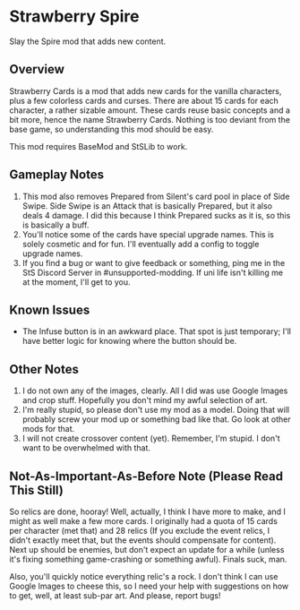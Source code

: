 # Strawberry Spire
Slay the Spire mod that adds new content.

## Overview
Strawberry Cards is a mod that adds new cards for the vanilla characters, plus a few colorless cards and curses. There are about 15 cards for each character, a rather sizable amount. These cards reuse basic concepts and a bit more, hence the name Strawberry Cards. Nothing is too deviant from the base game, so understanding this mod should be easy.

This mod requires BaseMod and StSLib to work.

## Gameplay Notes
1. This mod also removes Prepared from Silent's card pool in place of Side Swipe. Side Swipe is an Attack that is basically Prepared, but it also deals 4 damage. I did this because I think Prepared sucks as it is, so this is basically a buff.
2. You'll notice some of the cards have special upgrade names. This is solely cosmetic and for fun. I'll eventually add a config to toggle upgrade names.
3. If you find a bug or want to give feedback or something, ping me in the StS Discord Server in #unsupported-modding. If uni life isn't killing me at the moment, I'll get to you.

## Known Issues
* The Infuse button is in an awkward place. That spot is just temporary; I'll have better logic for knowing where the button should be.

## Other Notes
1. I do not own any of the images, clearly. All I did was use Google Images and crop stuff. Hopefully you don't mind my awful selection of art.
2. I'm really stupid, so please don't use my mod as a model. Doing that will probably screw your mod up or something bad like that. Go look at other mods for that.
3. I will not create crossover content (yet). Remember, I'm stupid. I don't want to be overwhelmed with that.

## Not-As-Important-As-Before Note (Please Read This Still)
So relics are done, hooray! Well, actually, I think I have more to make, and I might as well make a few more cards. I originally had a quota of 15 cards per character (met that) and 28 relics (If you exclude the event relics, I didn't exactly meet that, but the events should compensate for content). Next up should be enemies, but don't expect an update for a while (unless it's fixing something game-crashing or something awful). Finals suck, man.

Also, you'll quickly notice everything relic's a rock. I don't think I can use Google Images to cheese this, so I need your help with suggestions on how to get, well, at least sub-par art. And please, report bugs!
